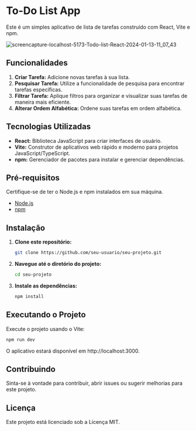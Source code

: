 # To-Do List App

Este é um simples aplicativo de lista de tarefas construído com React, Vite e npm.

![screencapture-localhost-5173-Todo-list-React-2024-01-13-11_07_43](https://github.com/Coimbra777/Todo-list-React/assets/103074944/ab204153-d03f-46ea-8e12-f0e6f0e7cde0)

## Funcionalidades

1. **Criar Tarefa:** Adicione novas tarefas à sua lista.
2. **Pesquisar Tarefa:** Utilize a funcionalidade de pesquisa para encontrar tarefas específicas.
3. **Filtrar Tarefa:** Aplique filtros para organizar e visualizar suas tarefas de maneira mais eficiente.
4. **Alterar Ordem Alfabética:** Ordene suas tarefas em ordem alfabética.

## Tecnologias Utilizadas

- **React:** Biblioteca JavaScript para criar interfaces de usuário.
- **Vite:** Construtor de aplicativos web rápido e moderno para projetos JavaScript/TypeScript.
- **npm:** Gerenciador de pacotes para instalar e gerenciar dependências.

## Pré-requisitos

Certifique-se de ter o Node.js e npm instalados em sua máquina.

- [Node.js](https://nodejs.org/)
- [npm](https://www.npmjs.com/)

## Instalação

1. **Clone este repositório:**

    ```bash
    git clone https://github.com/seu-usuario/seu-projeto.git
    ```

2. **Navegue até o diretório do projeto:**

    ```bash
    cd seu-projeto
    ```

3. **Instale as dependências:**

    ```bash
    npm install
    ```

## Executando o Projeto

Execute o projeto usando o Vite:

```bash
npm run dev
```

O aplicativo estará disponível em http://localhost:3000.

## Contribuindo
Sinta-se à vontade para contribuir, abrir issues ou sugerir melhorias para este projeto.

## Licença
Este projeto está licenciado sob a Licença MIT.
